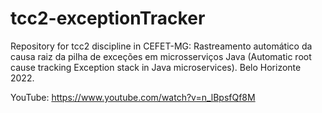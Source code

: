 # tcc2-exceptionTracker
Repository for tcc2 discipline in CEFET-MG:
Rastreamento automático da causa raiz da pilha de exceções em microsserviços Java (Automatic root cause tracking Exception stack in Java microservices). Belo Horizonte 2022.

YouTube: https://www.youtube.com/watch?v=n_lBpsfQf8M
